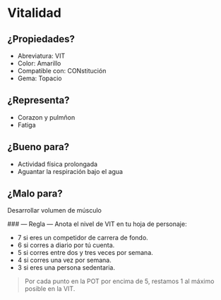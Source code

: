 
Vitalidad
=========

¿Propiedades?
-------------
* Abreviatura: VIT
* Color: Amarillo
* Compatible con: CONstitución
* Gema: Topacio

¿Representa?
------------
* Corazon y pulmñon
* Fatiga

¿Bueno para?
------------
* Actividad física prolongada
* Aguantar la respiración bajo el agua

¿Malo para?
-----------
Desarrollar volumen de músculo

### — Regla —
Anota el nivel de VIT en tu hoja de personaje:
* 7 si eres un competidor de carrera de fondo.
* 6 si corres a diario por tú cuenta.
* 5 si corres entre dos y tres veces por semana.
* 4 si corres una vez por semana.
* 3 si eres una persona sedentaria.
> Por cada punto en la POT por encima de 5, restamos 1 al máximo posible en la VIT.
